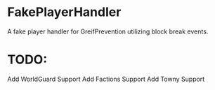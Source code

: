 FakePlayerHandler
=================
A fake player handler for GreifPrevention utilizing block break events.

TODO:
=================
Add WorldGuard Support
Add Factions Support
Add Towny Support

